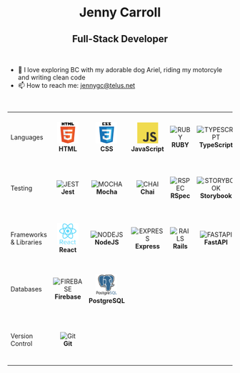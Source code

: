 <h1 align="center">Jenny Carroll</h1>
<h2 align="center">Full-Stack Developer</h2>

<br>

- 🌱 I love exploring BC with my adorable dog Ariel, riding my motorcyle and writing clean code
- 📫 How to reach me: jennygc@telus.net

<br>

<!-- # 📈 Stats: -->

<!-- <p align="center"> -->
<!-- <img align="center" src="https://github-readme-stats.vercel.app/api/top-langs?username=jennycarroll&langs_count=14&hide=shell&show_icons=true&locale=en&layout=compact" width="50%" alt="jennycarroll"/> -->

<!-- <img align="left" src="https://github-readme-stats.vercel.app/api?username=jennycarroll&show_icons=true&locale=en" width="45%" alt="jennycarroll" />   -->
<!-- </p> -->

<!-- <br> -->

<table>  
  <tr>
    <td>Languages</td>
    <td align="center" height="108" width="108">
      <img
        src="https://raw.githubusercontent.com/devicons/devicon/master/icons/html5/html5-original-wordmark.svg"
        width="48"
        height="48"
        alt="HTML"
      />
      <br /><strong>HTML</strong>
    </td>
    <td align="center" height="108" width="108">
      <img
        src="https://raw.githubusercontent.com/devicons/devicon/master/icons/css3/css3-original-wordmark.svg"
        width="48"
        height="48"
        alt="CSS"
      />
      <br /><strong>CSS</strong>
    </td>
    <td align="center" height="108" width="108">
      <img
        src="https://raw.githubusercontent.com/devicons/devicon/master/icons/javascript/javascript-original.svg"
        width="48"
        height="48"
        alt="JAVASCRIPT"
      />
      <br /><strong>JavaScript</strong>
    </td>
        <td align="center" height="108" width="108">
      <img
        src="https://avatars.githubusercontent.com/u/210414?s=280&v=4"
        width="48"
        height="48"
        alt="RUBY"
      />
      <br /><strong>RUBY</strong>
    </td>
    <td align="center" height="108" width="108">
      <img
        src="https://titrias.com/files/2022/04/typescript.png"
        width="48"
        height="48"
        alt="TYPESCRIPT"
      />
      <br /><strong>TypeScript</strong>
    </td>
<td align="center" height="108" width="108">
      <img
        src="https://cdn3.iconfinder.com/data/icons/logos-and-brands-adobe/512/267_Python-512.png"
        width="48"
        height="48"
        alt="PYTHON"
      />
      <br /><strong>Python</strong>
    </td>
  </tr>

  <tr>
    <td>Testing</td>
    <td align="center" height="108" width="108">
      <img
        src="https://www.vectorlogo.zone/logos/jestjsio/jestjsio-icon.svg"
        width="48"
        height="48"
        alt="JEST"
      />
      <br /><strong>Jest</strong>
    </td>
    <td align="center" height="108" width="108">
      <img
        src="https://www.vectorlogo.zone/logos/mochajs/mochajs-icon.svg"
        width="48"
        height="48"
        alt="MOCHA"
      />
      <br /><strong>Mocha</strong>
    </td>
    <td align="center" height="108" width="108">
      <img
        src="https://p7.hiclipart.com/preview/626/247/761/mocha-javascript-node-js-test-driven-development-assertion-chai-sheng.jpg"
        width="48"
        height="48"
        alt="CHAI"
      />
      <br /><strong>Chai</strong>
    </td>
    <td align="center" height="108" width="108">
      <img
        src="https://cbabhusal.files.wordpress.com/2015/12/812ab30c5723956adcf8c1bbaf23e471143e1934.png"
        width="48"
        height="48"
        alt="RSPEC"
      />
      <br /><strong>RSpec</strong>
    </td>
        <td align="center" height="108" width="108">
      <img
        src="https://icons.veryicon.com/png/o/business/vscode-program-item-icon/storybook.png"
        width="48"
        height="48"
        alt="STORYBOOK"
      />
      <br /><strong>Storybook</strong>
    </td>
    <td align="center" height="108" width="108">
      <img
        src="https://static-00.iconduck.com/assets.00/cypress-icon-256x256-mza5xipb.png"
        width="48"
        height="48"
        alt="CYPRESS"
      />
      <br /><strong>Cypress</strong>
    </td>
  </tr>  
    
  <tr>
    <td>Frameworks & Libraries</td>    
    <td align="center" height="108" width="108">
      <img
        src="https://raw.githubusercontent.com/devicons/devicon/master/icons/react/react-original-wordmark.svg"
        width="48"
        height="48"
        alt="REACT"
      />
      <br /><strong>React</strong>
    </td>    
    <td align="center" height="108" width="108">
      <img
        src="https://cdn.freebiesupply.com/logos/large/2x/nodejs-icon-logo-png-transparent.png"
        width="48"
        height="48"
        alt="NODEJS"
      />
      <br /><strong>NodeJS</strong>
    </td>
    <td align="center" height="108" width="108">
      <img
        src="https://jsurt.github.io/jacks-portfolio/images/color-express-icon%20(1).png"
        width="48"
        height="48"
        alt="EXPRESS"
      />
      <br /><strong>Express</strong>
    </td>    
        <td align="center" height="108" width="108">
      <img
        src="https://cdn.imgbin.com/0/8/25/imgbin-website-development-ruby-on-rails-web-application-computer-icons-ruby-gcBp3agQimyWC2Ter98AAk9xr.jpg"
        width="48"
        height="48"
        alt="RAILS"
      />
      <br /><strong>Rails</strong>
    </td> 
    <td align="center" height="108" width="108">
			<img
        src="https://github.com/pheralb/svgl/blob/main/static/library/fastapi.svg"
        width="48"
        height="48"
				alt="FASTAPI" 
      />
			<br /><strong>FastAPI</strong>
	  </td>
   
  <tr>
    <td>Databases</td>
    <td align="center" height="108" width="108">
			<img  
        src="https://www.vectorlogo.zone/logos/firebase/firebase-icon.svg"        
        width="48"
        height="48" 
        alt="FIREBASE" />
			<br /><strong>Firebase</strong>
		</td>
    <td align="center" height="108" width="108">
        <img
          src="https://raw.githubusercontent.com/devicons/devicon/master/icons/postgresql/postgresql-original-wordmark.svg"
          width="48"
          height="48"
          alt="POSTGRESQL"
        />
        <br /><strong>PostgreSQL</strong>
      </td>
  </tr>
  
   <tr>
    <td>Version Control</td>
    <td align="center" height="108" min-width="108">
      <img
        src="https://www.vectorlogo.zone/logos/git-scm/git-scm-icon.svg"
        width="48"
        height="48"
        alt="Git"
      />
      <br /><strong>Git</strong>
    </td>
  </tr>   
</table>
